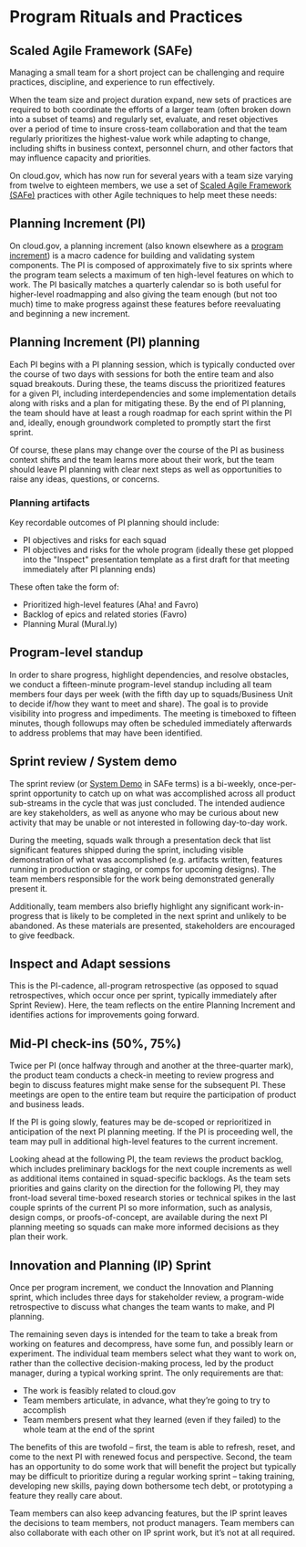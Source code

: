 
# Program Rituals and Practices

## Scaled Agile Framework (SAFe)

Managing a small team for a short project can be challenging and require practices, discipline, and experience to run effectively.

When the team size and project duration expand, new sets of practices are required to both coordinate the efforts of a larger team (often broken down into a subset of teams) and regularly set, evaluate, and reset objectives over a period of time to insure cross-team collaboration and that the team regularly prioritizes the highest-value work while adapting to change, including shifts in business context, personnel churn, and other factors that may influence capacity and priorities.

On cloud.gov, which has now run for several years with a team size varying from twelve to eighteen members, we use a set of [Scaled Agile Framework (SAFe)](http://www.scaledagileframework.com/guidance-essential-safe/) practices with other Agile techniques to help meet these needs:
 
## Planning Increment (PI)

On cloud.gov, a planning increment (also known elsewhere as a [program increment](http://www.scaledagileframework.com/program-increment/)) is a macro cadence for building and validating system components. The PI is composed of approximately five to six sprints where the program team selects a maximum of ten high-level features on which to work. The PI basically matches a quarterly calendar so is both useful for higher-level roadmapping and also giving the team enough (but not too much) time to make progress against these features before reevaluating and beginning a new increment.


## Planning Increment (PI) planning

Each PI begins with a PI planning session, which is typically conducted over the course of two days with sessions for both the entire team and also squad breakouts. During these, the teams discuss the prioritized features for a given PI, including interdependencies and some implementation details along with risks and a plan for mitigating these. By the end of PI planning, the team should have at least a rough roadmap for each sprint within the PI and, ideally, enough groundwork completed to promptly start the first sprint. 

Of course, these plans may change over the course of the PI as business context shifts and the team learns more about their work, but the team should leave PI planning with clear next steps as well as opportunities to raise any ideas, questions, or concerns.


### Planning artifacts

Key recordable outcomes of PI planning should include:
 - PI objectives and risks for each squad
 - PI objectives and risks for the whole program (ideally these get plopped into the "Inspect" presentation template as a first draft for that meeting immediately after PI planning ends) 

These often take the form of:
 - Prioritized high-level features (Aha! and Favro)
 - Backlog of epics and related stories (Favro)
 - Planning Mural (Mural.ly)


## Program-level standup

In order to share progress, highlight dependencies, and resolve obstacles, we conduct a fifteen-minute program-level standup including all team members four days per week (with the fifth day up to squads/Business Unit to decide if/how they want to meet and share). The goal is to provide visibility into progress and impediments. The meeting is timeboxed to fifteen minutes, though followups may often be scheduled immediately afterwards to address problems that may have been identified. 


## Sprint review / System demo

The sprint review (or [System Demo](http://www.scaledagileframework.com/system-demo/) in SAFe terms) is a bi-weekly, once-per-sprint opportunity to catch up on what was accomplished across all product sub-streams in the cycle that was just concluded. The intended audience are key stakeholders, as well as anyone who may be curious about new activity that may be unable or not interested in following day-to-day work.

During the meeting, squads walk through a presentation deck that list significant features shipped during the sprint, including visible demonstration of what was accomplished (e.g. artifacts written, features running in production or staging, or comps for upcoming designs). The team members responsible for the work being demonstrated generally present it. 

Additionally, team members also briefly highlight any significant work-in-progress that is likely to be completed in the next sprint and unlikely to be abandoned. As these materials are presented, stakeholders are encouraged to give feedback. 


## Inspect and Adapt sessions

This is the PI-cadence, all-program retrospective (as opposed to squad retrospectives, which occur once per sprint, typically immediately after Sprint Review). Here, the team reflects on the entire Planning Increment and identifies actions for improvements going forward. 


## Mid-PI check-ins (50%, 75%)

Twice per PI (once halfway through and another at the three-quarter mark), the product team conducts a check-in meeting to review progress and begin to discuss features might make sense for the subsequent PI. These meetings are open to the entire team but require the participation of product and business leads.

If the PI is going slowly, features may be de-scoped or reprioritized in anticipation of the next PI planning meeting. If the PI is proceeding well, the team may pull in additional high-level features to the current increment. 

Looking ahead at the following PI, the team reviews the product backlog, which includes preliminary backlogs for the next couple increments as well as additional items contained in squad-specific backlogs. As the team sets priorities and gains clarity on the direction for the following PI, they may front-load several time-boxed research stories or technical spikes in the last couple sprints of the current PI so more information, such as analysis, design comps, or proofs-of-concept, are available during the next PI planning meeting so squads can make more informed decisions as they plan their work.


## Innovation and Planning (IP) Sprint

Once per program increment, we conduct the Innovation and Planning sprint, which includes three days for stakeholder review, a program-wide retrospective to discuss what changes the team wants to make, and PI planning. 

The remaining seven days is intended for the team to take a break from working on features and decompress, have some fun, and possibly learn or experiment. The individual team members select what they want to work on, rather than the collective decision-making process, led by the product manager, during a typical working sprint. The only requirements are that:


 - The work is feasibly related to cloud.gov
 - Team members articulate, in advance, what they’re going to try to accomplish
 - Team members present what they learned (even if they failed) to the whole team at the end of the sprint

The benefits of this are twofold – first, the team is able to refresh, reset, and come to the next PI with renewed focus and perspective. Second, the team has an opportunity to do some work that will benefit the project but typically may be difficult to prioritize during a regular working sprint – taking training, developing new skills, paying down bothersome tech debt, or prototyping a feature they really care about. 

Team members can also keep advancing features, but the IP sprint leaves the decisions to team members, not product managers. Team members can also collaborate with each other on IP sprint work, but it’s not at all required. 



